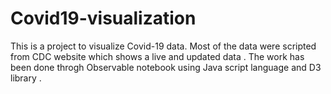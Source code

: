 # Covid19-visualization


This is a project to visualize Covid-19 data. Most of the data were scripted from CDC website which shows a live and updated data . The work has been done throgh Observable notebook using Java script language and D3 library . 
